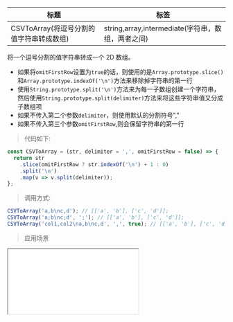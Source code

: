 | 标题                                     | 标签                                              |
| ---------------------------------------- | ------------------------------------------------- |
| CSVToArray(将逗号分割的值字符串转成数组) | string,array,intermediate(字符串，数组，两者之间) |

将一个逗号分割的值字符串转成一个 2D 数组。

- 如果将`omitFirstRow`设置为`true`的话，则使用的是`Array.prototype.slice()`和`Array.prototype.indexOf('\n')`方法来移除掉字符串的第一行
- 使用`String.prototype.split('\n')`方法来为每一子数组创建一个字符串，然后使用`String.prototype.split(delimiter)`方法来将这些字符串值又分成子数组项
- 如果不传入第二个参数`delimiter`，则使用默认的分割符号","
- 如果不传入第三个参数`omitFirstRow`,则会保留字符串的第一行

> 代码如下:

```js
const CSVToArray = (str, delimiter = ',', omitFirstRow = false) => {
  return str
    .slice(omitFirstRow ? str.indexOf('\n') + 1 : 0)
    .split('\n')
    .map(v => v.split(delimiter));
};
```

> 调用方式:

```js
CSVToArray('a,b\nc,d'); // [['a', 'b'], ['c', 'd']];
CSVToArray('a;b\nc;d', ';'); // [['a', 'b'], ['c', 'd']];
CSVToArray('col1,col2\na,b\nc,d', ',', true); // [['a', 'b'], ['c', 'd']];
```

> 应用场景

<iframe src="codes/javascript/html/CSVToArray.html"></iframe>
